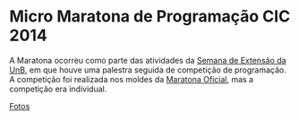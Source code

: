 Micro Maratona de Programação CIC 2014
======================================

A Maratona ocorreu como parte das atividades da [Semana de Extensão da UnB](http://semanauniversitaria.unb.br/), em que houve uma palestra seguida de competição de programação. A competição foi realizada nos moldes da [Maratona Oficial](http://maratona.ime.usp.br/), mas a competição era individual.

[Fotos](https://www.facebook.com/media/set/?set=a.347074068798156.1073741829.225924614246436&type=3)
